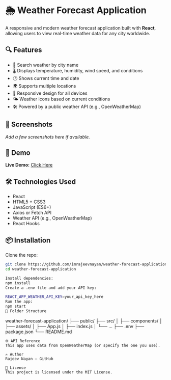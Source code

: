 # 🌦️ Weather Forecast Application

A responsive and modern weather forecast application built with **React**, allowing users to view real-time weather data for any city worldwide.

## 🔍 Features

- 🔎 Search weather by city name
- 🌡️ Displays temperature, humidity, wind speed, and conditions
- 🕐 Shows current time and date
- 🌍 Supports multiple locations
- 📱 Responsive design for all devices
- 🌤️ Weather icons based on current conditions
- 🛠️ Powered by a public weather API (e.g., OpenWeatherMap)

## 📸 Screenshots

_Add a few screenshots here if available._

## 🚀 Demo

**Live Demo:** [Click Here](https://your-demo-link.com)

## 🛠️ Technologies Used

- React
- HTML5 + CSS3
- JavaScript (ES6+)
- Axios or Fetch API
- Weather API (e.g., OpenWeatherMap)
- React Hooks

## 📦 Installation

Clone the repo:

```bash
git clone https://github.com/imrajeevnayan/weather-forecast-application.git
cd weather-forecast-application

Install dependencies:
npm install
Create a .env file and add your API key:

REACT_APP_WEATHER_API_KEY=your_api_key_here
Run the app:
npm start
📁 Folder Structure
```
weather-forecast-application/
├── public/
├── src/
│   ├── components/
│   ├── assets/
│   ├── App.js
│   ├── index.js
│   └── ...
├── .env
├── package.json
└── README.md
```
🌐 API Reference
This app uses data from OpenWeatherMap (or specify the one you use).

✍️ Author
Rajeev Nayan – GitHub

📜 License
This project is licensed under the MIT License.
